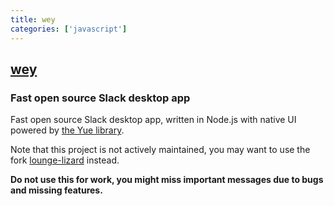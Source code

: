 ```yaml
---
title: wey
categories: ['javascript']
---
```

## [wey](https://github.com/yue/wey)

### Fast open source Slack desktop app


Fast open source Slack desktop app, written in Node.js with native UI powered
by [the Yue library](https://github.com/yue/yue).

Note that this project is not actively maintained, you may want to use the
fork [lounge-lizard](https://github.com/cacticouncil/lounge-lizard/) instead.

__Do not use this for work, you might miss important messages due to bugs and
missing features.__
